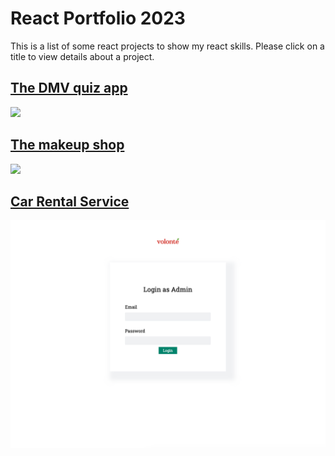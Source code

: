 # React Portfolio 2023

This is a list of some react projects to show my react skills. 
Please click on a title to view details about a project.

## [The DMV quiz app](https://github.com/juliet-karpah/react-portfolio/tree/main/quiz-app)
![](https://github.com/juliet-karpah/react-portfolio/blob/main/assets/React%20App.gif)

## [The makeup shop](https://github.com/juliet-karpah/react-portfolio/tree/main/makeup-ecommerce)
![](https://github.com/juliet-karpah/react-portfolio/blob/main/assets/Vite%20%2B%20React.gif)

## [Car Rental Service](https://github.com/juliet-karpah/react-portfolio/tree/main/car-rental-management)
![](https://github.com/juliet-karpah/react-portfolio/blob/main/assets/login-page.png)


